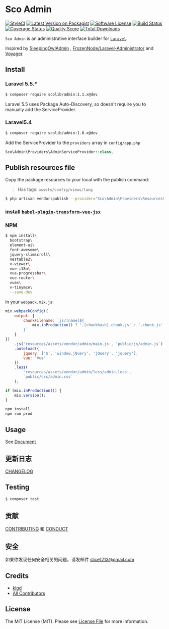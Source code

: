 # Sco Admin

[![StyleCI](https://styleci.io/repos/82435198/shield?branch=master)](https://styleci.io/repos/82435198)
[![Latest Version on Packagist](https://img.shields.io/packagist/v/ScoLib/admin.svg?style=flat-square)](https://packagist.org/packages/ScoLib/admin)
[![Software License](https://img.shields.io/badge/license-MIT-brightgreen.svg?style=flat-square)](https://github.com/ScoLib/admin/blob/master/LICENSE.md)
[![Build Status](https://img.shields.io/travis/ScoLib/admin/master.svg?style=flat-square)](https://travis-ci.org/ScoLib/admin)
[![Coverage Status](https://img.shields.io/scrutinizer/coverage/g/ScoLib/admin.svg?style=flat-square)](https://scrutinizer-ci.com/g/ScoLib/admin/?branch=master)
[![Quality Score](https://img.shields.io/scrutinizer/g/ScoLib/admin.svg?style=flat-square)](https://scrutinizer-ci.com/g/ScoLib/admin)
[![Total Downloads](https://img.shields.io/packagist/dt/ScoLib/admin.svg?style=flat-square)](https://packagist.org/packages/ScoLib/admin)


`Sco Admin` is an administrative interface builder for [`Laravel`](http://laravel.com/).

Inspired by [SleepingOwlAdmin](https://github.com/LaravelRUS/SleepingOwlAdmin) , [FrozenNode/Laravel-Administrator](https://github.com/FrozenNode/Laravel-Administrator) and [Voyager](https://github.com/the-control-group/voyager)


## Install

### Laravel 5.5.*

``` bash
$ composer require scolib/admin:1.1.x@dev
```

Laravel 5.5 uses Package Auto-Discovery, so doesn't require you to manually add the ServiceProvider.

### Laravel5.4
``` bash
$ composer require scolib/admin:1.0.x@dev
```

Add the ServiceProvider to the `providers` array in `config/app.php`
``` php
Sco\Admin\Providers\AdminServiceProvider::class,
```

## Publish resources file

Copy the package resources to your local with the publish command:

>Has tags: `assets/config/views/lang`

```bash
$ php artisan vendor:publish --provider="Sco\Admin\Providers\ResourcesServiceProvider"
```


### install [`babel-plugin-transform-vue-jsx`](https://github.com/vuejs/babel-plugin-transform-vue-jsx)

### NPM
```bash
$ npm install\
  bootstrap\
  element-ui\
  font-awesome\
  jquery-slimscroll\
  nestable2\
  v-viewer\
  vue-i18n\
  vue-progressbar\
  vue-router\
  vuex\
  v-tinymce\
  --save-dev
```

In your `webpack.mix.js`:
```javascript
mix.webpackConfig({
    output: {
        chunkFilename: `js/[name]${
            mix.inProduction() ? '.[chunkhash].chunk.js' : '.chunk.js'
        }`
    }
})
    .js('resources/assets/vendor/admin/main.js', `public/js/admin.js`)
    .autoload({
        jquery: ['$', 'window.jQuery', 'jQuery', 'jquery'],
        vue: 'Vue'
    })
    .less(
        'resources/assets/vendor/admin/less/admin.less',
        `public/css/admin.css`
    );

if (mix.inProduction()) {
    mix.version();
}
```

```sh
npm install 
npm run prod
```

## Usage

See [Document](http://scoadmin.scophp.com/) 

## 更新日志

 [CHANGELOG](CHANGELOG.md) 

## Testing

``` bash
$ composer test
```

## 贡献

 [CONTRIBUTING](CONTRIBUTING.md) 和 [CONDUCT](CONDUCT.md) 

## 安全

如果你发现任何安全相关的问题，请发邮件 slice1213@gmail.com

## Credits

- [klgd](https://github.com/klgd)
- [All Contributors](../../contributors)

## License

The MIT License (MIT). Please see [License File](LICENSE.md) for more information.

